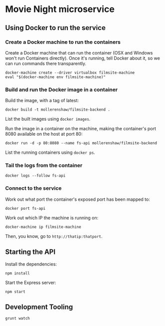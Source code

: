 # Movie Night microservice

## Using Docker to run the service

### Create a Docker machine to run the containers

Create a Docker machine that can run the container (OSX and Windows won't run Containers directly). Once it's running, tell Docker about it, so we can run commands there transparently.

```
docker-machine create --driver virtualbox filmsite-machine
eval "$(docker-machine env filmsite-machine)"
```

### Build and run the Docker image in a container

Build the image, with a tag of latest:

```
docker build -t mollerenshaw/filmsite-backend .
```

List the built images using ```docker images```.

Run the image in a container on the machine, making the container's port 8080 available on the host at port 80:

```
docker run -d -p 80:8080 --name fs-api mollerenshaw/filmsite-backend
```

List the running containers using ```docker ps```.

### Tail the logs from the container

```
docker logs --follow fs-api
```

### Connect to the service

Work out what port the container's exposed port has been mapped to:

```
docker port fs-api
```

Work out which IP the machine is running on:

```
docker-machine ip filmsite-machine
```

Then, you know, go to ```http://thatip:thatport```.

## Starting the API

Install the dependencies:

    npm install

Start the Express server:

    npm start

## Development Tooling

    grunt watch
    
